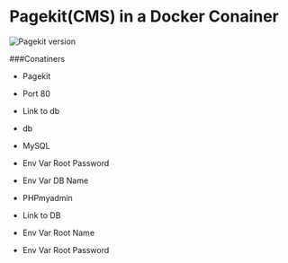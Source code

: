 # Pagekit(CMS) in a Docker Conainer
![Pagekit version](https://img.shields.io/badge/Pagekit-0.10.1-brightgreen.svg?style=flat-square)


###Conatiners
- Pagekit
 - Port 80
 - Link to db
 
- db
 - MySQL
 - Env Var Root Password
 - Env Var DB Name
 
- PHPmyadmin
 - Link to DB
 - Env Var Root Name
 - Env Var Root Password
